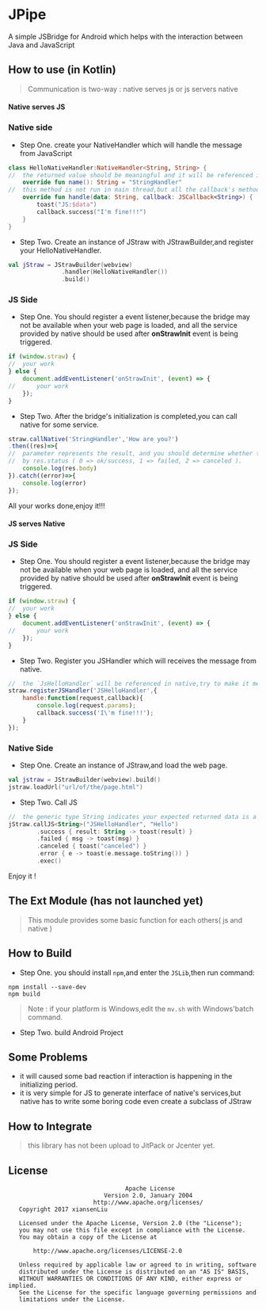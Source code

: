 # JPipe
A simple JSBridge for Android which helps with the interaction between Java and JavaScript

## How to use (in Kotlin)
> Communication is two-way : native serves js or js servers native 
#### Native serves JS
### Native side
- Step One. 
create your NativeHandler which will handle the message from JavaScript 
```kotlin
class HelloNativeHandler:NativeHandler<String, String> {
//  the returned value should be meaningful and it will be referenced in JavaScript
    override fun name(): String = "StringHandler"
//  this method is not run in main thread,but all the callback's methods will run in main thread.
    override fun handle(data: String, callback: JSCallback<String>) {
        toast("JS:$data")
        callback.success("I'm fine!!!")
    }
}
```

- Step Two.
Create an instance of JStraw with JStrawBuilder,and register your HelloNativeHandler.
 ```kotlin
val jStraw = JStrawBuilder(webview)
                .handler(HelloNativeHandler())
                .build()
```

### JS Side
- Step One.
You should register a event listener,because the bridge may not be available when your web page is 
loaded, and all the service provided by native should be used after **onStrawInit** event is being 
triggered.
```javascript
if (window.straw) {
//  your work
} else {
    document.addEventListener('onStrawInit', (event) => {
//      your work
    });
}
```
- Step Two.
After the bridge's initialization is completed,you can call native for some service.
```javascript
straw.callNative('StringHandler','How are you?')
.then((res)=>{
//  parameter represents the result, and you should determine whether the call is succes 
//  by res.status ( 0 => ok/success, 1 => failed, 2 => canceled ).
    console.log(res.body)
}).catch((error)=>{
    console.log(error)
});
``` 
All your works done,enjoy it!!!


#### JS serves Native
### JS Side 
- Step One.
You should register a event listener,because the bridge may not be available when your web page is 
loaded, and all the service provided by native should be used after **onStrawInit** event is being 
triggered.
```javascript
if (window.straw) {
//  your work
} else {
    document.addEventListener('onStrawInit', (event) => {
//      your work
    });
}
```

- Step Two.
Register you JSHandler which will receives the message from native.
```javascript
//  the `JsHelloHandler` will be referenced in native,try to make it meaningful.
straw.registerJSHandler('JSHelloHandler',{
    handle:function(request,callback){
        console.log(request.params);
        callback.success('I\'m fine!!!');
    }
});
```

### Native Side
- Step One.
Create an instance of JStraw,and load the web page.
```kotlin
val jstraw = JStrawBuilder(webview).build()
jstraw.loadUrl("url/of/the/page.html")
```

- Step Two.
Call JS
```kotlin
//  the generic type String indicates your expected returned data is a String instance.
jStraw.callJS<String>("JSHelloHandler", "Hello")
        .success { result: String -> toast(result) }
        .failed { msg -> toast(msg) }
        .canceled { toast("canceled") }
        .error { e -> toast(e.message.toString()) }
        .exec()
```
Enjoy it !


## The Ext Module (has not launched yet)
> This module provides some basic function for each others( js and native )

## How to Build
- Step One.
you should install `npm`,and enter the `JSLib`,then run command:
```shell
npm install --save-dev
npm build
```
> Note : if your platform is Windows,edit the `mv.sh` with Windows'batch command.

- Step Two.
build Android Project


## Some Problems
- it will caused some bad reaction if interaction is happening in the initializing period.
- it is very simple for JS to generate interface of native's services,but native has to
write some boring code even create a subclass of JStraw


## How to Integrate
> this library has not been upload to JitPack or Jcenter yet.

## License 

```
                                 Apache License
                           Version 2.0, January 2004
                        http://www.apache.org/licenses/
   Copyright 2017 xiansenLiu

   Licensed under the Apache License, Version 2.0 (the "License");
   you may not use this file except in compliance with the License.
   You may obtain a copy of the License at

       http://www.apache.org/licenses/LICENSE-2.0

   Unless required by applicable law or agreed to in writing, software
   distributed under the License is distributed on an "AS IS" BASIS,
   WITHOUT WARRANTIES OR CONDITIONS OF ANY KIND, either express or implied.
   See the License for the specific language governing permissions and
   limitations under the License.
```


